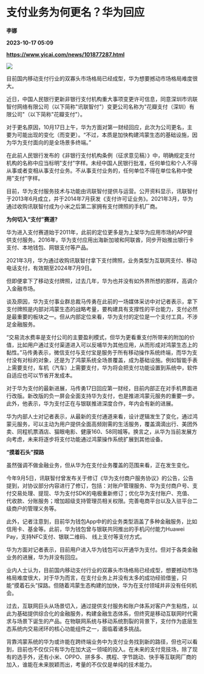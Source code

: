 # 支付业务为何更名？华为回应
**李娜**

**2023-10-17 05:09**

**https://www.yicai.com/news/101877287.html**

![](https://imgcdn.yicai.com/uppics/slides/2023/10/520f7401edddd62682630e9b3bd92849.jpg)

目前国内移动支付行业的双寡头市场格局已经成型，华为想要撼动市场格局难度很大。

近日，中国人民银行更新非银行支付机构重大事项变更许可信息，同意深圳市讯联智付网络有限公司（以下简称"讯联智付"）变更公司名称为"花瓣支付（深圳）有限公司"（以下简称"花瓣支付"）。

对于更名原因，10月17日上午，华为方面对第一财经回应，此次为公司更名，主要为可能出现的变化（而变更）。“不过，本质是加快构建鸿蒙生态的基础设施，因为华为支付面向的是全场景多终端。”

在此前人民银行发布的《非银行支付机构条例（征求意见稿）》中，明确规定支付机构的名称中应当标明"支付"字样。未经中国人民银行批准，任何单位和个人不得从事或者变相从事支付业务。不从事支付业务的，任何单位不得在单位名称中使用"支付"字样。

目前，华为支付服务技术与功能由讯联智付提供与运营。公开资料显示，讯联智付于2013年6月成立，并于2014年7月获发《支付许可证业务》。2021年3月，华为通过收购讯联智付成为小米之后第二家拥有支付牌照的手机厂商。

**为何切入“支付”赛道?**

华为进入支付赛道始于2011年，此前的定位更多是为上架华为应用市场的APP提供支付服务。2016年，华为支付应用出海新加坡和阿联酋，同步开始推出银行卡支付、本地钱包、网银支付等产品。

2021年3月，华为通过收购讯联智付拿下支付牌照，业务类型为互联网支付、移动电话支付，有效期至2024年7月9日。

但即便拿下了移动支付牌照，过去几年，华为也并没有如外界所想的那样，高调介入金融市场。

谈及原因，华为支付事业群总裁马传勇在此前的一场媒体采访中对记者表示，拿下支付牌照是内部对鸿蒙生态的战略考量，要构建具有支撑性的平台能力，支付必然是最重要的板块之一。但从内部定位来看，华为支付的定位是一个支付工具，不涉足金融服务。

“交易流水费率是支付公司的主要盈利模式，但华为更看重支付所带来的附加的价值，比如用户通过支付渠道进入可以反哺华为其他应用，从而形成对鸿蒙生态上的黏性。”马传勇表示，微信支付与支付宝是服务于所有移动操作系统终端，而华为支付没有对标的对象，还是为了鸿蒙系统全场景覆盖，成为基础设施。例如智能手表上需要支付，车机（汽车）上需要支付，华为将会把支付功能设置到系统中，软件自适应也可以节省开发成本。

对于华为支付的最新进展，马传勇17日回应第一财经，目前内部正在对手机界面进行改版。新改版的负一屏会全面支持华为支付，也是推进鸿蒙元服务的重要一步。此外，他表示，华为支付正在与银联推进深度合作，年内会有新的进展。

华为内部人士对记者表示，从最新的支付通道来看，设计逻辑发生了变化，通过鸿蒙元服务，可以主动为用户提供全面高频刚需的生活服务，覆盖滴滴出行、美团外卖、同程机票酒店、猫眼电影、健康160、58同城等。换言之，从华为当前发展方向考虑，未来将逐步将支付功能通过鸿蒙操作系统扩展到其他设备。

**“摸着石头”探路**

虽然强调不做金融业务，但从华为在支付业务覆盖的范围来看，正在发生变化。

今年9月5日，讯联智付曾发布关于修订《华为支付商户服务协议》的公告，公告提到，对协议部分内容进行了修订，包括：对账户管理服务、华为支付商户号、支付交易处理、提现、华为支付SDK的电极重新修订；优化华为支付账户、充值、代收款、分账服务；增加超级支持管理员相关权限。完善电商平台以及入驻平台二级商户的管理义务等。

此外，记者注意到，目前华为钱包App中的的业务类型涵盖了多种金融服务，比如信用卡、基金等。此前，华为钱包曾与银联共同推出的手机闪付能力Huawei Pay，支持NFC支付、银联二维码、 线上支付等支付方式。

华为方面对记者表示，目前用户进入华为钱包可以开通华为支付。但对于各类金融业务的进展，华为并没有回应。

业内人士认为，目前国内移动支付行业的双寡头市场格局已经成型，想要撼动市场格局难度很大，对于华为而言，在支付业务上并没有太多的成功经验借鉴，只能“摸着石头”探路。但随着鸿蒙生态构建的加快，华为在支付领域并非没有任何机会。

过去，互联网巨头从场景切入，通过提供支付服务和账户体系对客户产生粘性，以此为基础提供综合化的金融服务，构建金融生态体系，但终究是移动互联网时代需求与场景下诞生的产品。在物联网系统与移动系统割裂的背景下，支付作为底层生态系统内交易闭环的核心功能组件之一，面临着诸多挑战。

背靠鸿蒙系统的华为或许能在跨终端业务中为支付业务找到新的路径，但也可以看到，目前也不仅仅只有华为在加大这一领域的投入。在未来的支付竞技场，除了现有的选手外，还有小米、OPPO、拼多多、携程、字节跳动、快手等互联网厂商的加入，谁能在未来脱颖而出，考量的不仅仅是单纯的技术能力。